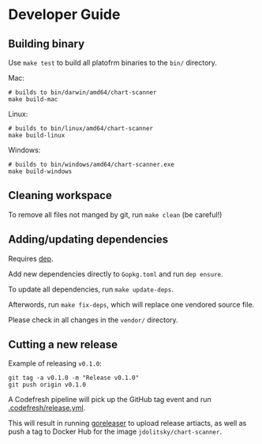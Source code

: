 # Developer Guide

## Building binary

Use `make test` to build all platofrm binaries to the `bin/` directory.

Mac:

```
# builds to bin/darwin/amd64/chart-scanner
make build-mac
```

Linux:

```
# builds to bin/linux/amd64/chart-scanner
make build-linux
```

Windows:

```
# builds to bin/windows/amd64/chart-scanner.exe
make build-windows
```

## Cleaning workspace

To remove all files not manged by git, run `make clean` (be careful!)

## Adding/updating dependencies

Requires [dep](https://golang.github.io/dep/).

Add new dependencies directly to `Gopkg.toml` and run `dep ensure`.

To update all dependencies, run `make update-deps`.

Afterwords, run `make fix-deps`, which will replace one vendored source file.

Please check in all changes in the `vendor/` directory.

## Cutting a new release

Example of releasing `v0.1.0`:
```
git tag -a v0.1.0 -m "Release v0.1.0"
git push origin v0.1.0
```

A Codefresh pipeline will pick up the GitHub tag event
and run [.codefresh/release.yml](.codefresh/release.yml).

This will result in running [goreleaser](https://goreleaser.com/)
to upload release artiacts, as well as push a tag to Docker Hub for
the image `jdolitsky/chart-scanner`.
